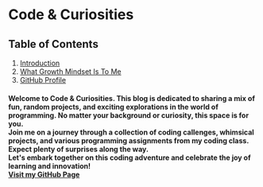 # **Code & Curiosities**

## Table of Contents
1. [Introduction](#welcome-to-code--curiosities-this-blog-is-dedicated-to-sharing-a-mix-of-fun-random-projects-and-exciting-explorations-in-the-world-of-programming-no-matter-your-background-or-curiosity-this-space-is-for-you--join-me-on-a-journey-through-a-collection-of-coding-callenges-whimsical-projects-and-various-programming-assignments-from-my-coding-class-expect-plenty-of-surprises-along-the-way--lets-embark-together-on-this-coding-adventure-and-celebrate-the-joy-of-learning-and-innovation--also-feel-free-to-check-out-my-github-page)
2. [What Growth Mindset Is To Me](growthmindset.md)
3. [GitHub Profile](https://github.com/kadariusclemons)

#### Welcome to Code & Curiosities. This blog is dedicated to sharing a mix of fun, random projects, and exciting explorations in the world of programming. No matter your background or curiosity, this space is for you. <br> Join me on a journey through a collection of coding callenges, whimsical projects, and various programming assignments from my coding class. Expect plenty of surprises along the way. <br> Let's embark together on this coding adventure and celebrate the joy of learning and innovation! <br> [Visit my GitHub Page](https://kadariusclemons.github.io/)